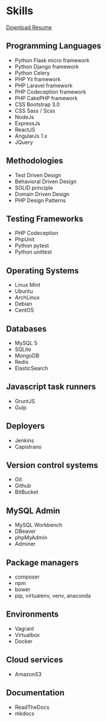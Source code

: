 
# Skills
[Download Resume](downloads/RobinDeGuzmanCv.docx)

## Programming Languages

- Python Flask micro framework
- Python Django framework
- Python Celery
- PHP Yii framework
- PHP Laravel framework
- PHP Codeception framework
- PHP CakePHP framework
- CSS Bootstrap 3.0
- CSS Sass / Scss
- NodeJs
- ExpressJs
- ReactJS
- AngularJs 1.x
- JQuery

## Methodologies
- Test Driven Design
- Behavioral Driven Design
- SOLID principle
- Domain Driven Design
- PHP Design Patterns


## Testing Frameworks

- PHP Codeception
- PhpUnit
- Python pytest
- Python unittest


## Operating Systems
- Linux Mint
- Ubuntu
- ArchLinux
- Debian
- CentOS


## Databases
- MySQL 5
- SQLite
- MongoDB
- Redis
- ElasticSearch


## Javascript task runners
- GruntJS
- Gulp

## Deployers
- Jenkins
- Capistrano

## Version control systems
- Git
- Github
- BitBucket

## MySQL Admin
- MySQL Workbench
- DBeaver
- phpMyAdmin
- Adminer

## Package managers
- composer
- npm
- bower
- pip, virtualenv, venv, anaconda

## Environments
- Vagrant
- Virtualbox
- Docker

## Cloud services
- AmazonS3


## Documentation
- ReadTheDocs
- mkdocs